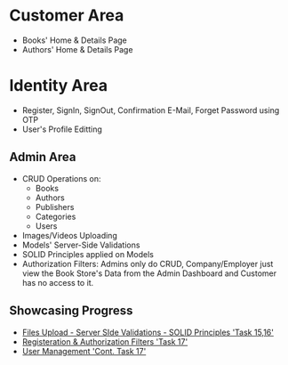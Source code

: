 # Customer Area
- Books' Home & Details Page
- Authors' Home & Details Page

# Identity Area
- Register, SignIn, SignOut, Confirmation E-Mail, Forget Password using OTP
- User's Profile Editting
  
## Admin Area
- CRUD Operations on:
  - Books
  - Authors
  - Publishers
  - Categories
  - Users
- Images/Videos Uploading
- Models' Server-Side Validations
- SOLID Principles applied on Models
- Authorization Filters: Admins only do CRUD, Company/Employer just view the Book Store's Data from the Admin Dashboard and Customer has no access to it.
  
## Showcasing Progress
- [Files Upload - Server SIde Validations - SOLID Principles 'Task 15,16'](https://drive.google.com/file/d/1Pvtnlq2guENSFkWWQssQRNSFVU-8NNDg/view?usp=sharing)
- [Registeration & Authorization Filters 'Task 17'](https://drive.google.com/file/d/1lXqQeHNfyZyd0bO6T-Mm5EcPxQS_1Nbp/view?usp=sharing)
- [User Management 'Cont. Task 17'](https://drive.google.com/file/d/1NhGG25gWbH4AsNx7JuaHg0E6fw4G3e2e/view?usp=sharing)

